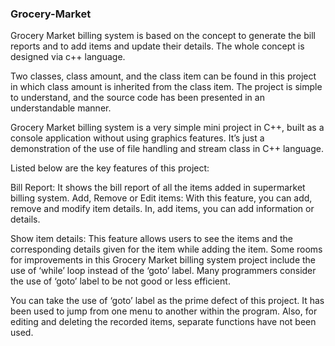 ### Grocery-Market
Grocery Market billing system is based on the concept to generate the bill reports and to add items and update their details. The whole concept is designed via c++ language.

Two classes, class amount, and the class item can be found in this project in which class amount is inherited from the class item. The project is simple to understand, and the source code has been presented in an understandable manner.

Grocery Market billing system is a very simple mini project in C++, built as a console application without using graphics features. It’s just a demonstration of the use of file handling and stream class in C++ language.

Listed below are the key features of this project:

Bill Report: It shows the bill report of all the items added in supermarket billing system.
Add, Remove or Edit items: With this feature, you can add, remove and modify item details. In, add items, you can add information or details.

Show item details: This feature allows users to see the items and the corresponding details given for the item while adding the item.
Some rooms for improvements in this Grocery Market billing system project include the use of ‘while’ loop instead of the ‘goto’ label. Many programmers consider the use of ‘goto’ label to be not good or less efficient.

You can take the use of ‘goto’ label as the prime defect of this project. It has been used to jump from one menu to another within the program. Also, for editing and deleting the recorded items, separate functions have not been used.
